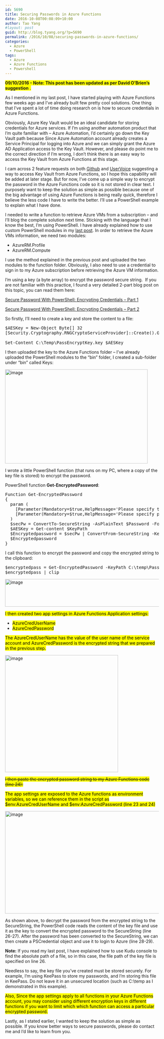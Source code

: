 ```yaml
---
id: 5690
title: Securing Passwords in Azure Functions
date: 2016-10-08T00:08:09+10:00
author: Tao Yang
#layout: post
guid: http://blog.tyang.org/?p=5690
permalink: /2016/10/08/securing-passwords-in-azure-functions/
categories:
  - Azure
  - PowerShell
tags:
  - Azure
  - Azure Functions
  - Powershell
---
```

<span style="background-color: #ffff00;"><strong>09/10/2016 - Note: This post has been updated as per David O’Brien’s suggestion</strong> .</span>

As I mentioned in my last post, I have started playing with Azure Functions few weeks ago and I’ve already built few pretty cool solutions. One thing that I’ve spent a lot of time doing research on is how to secure credentials in Azure Functions.

Obviously, Azure Key Vault would be an ideal candidate for storing credentials for Azure services. If I’m using another automation product that I’m quite familiar with – Azure Automation, I’d certainly go down the Key Vault path because Since Azure Automation account already creates a Service Principal for logging into Azure and we can simply grant the Azure AD Application access to the Key Vault. However, and please do point me to the correct direction if I’m wrong, I don’t think there is an easy way to access the Key Vault from Azure Functions at this stage.

I cam across 2 feature requests on both <a href="https://github.com/Azure/azure-webjobs-sdk/issues/746">Github</a> and <a href="https://feedback.azure.com/forums/355860-azure-functions/suggestions/14634717-add-binding-to-key-vault">UserVoice</a> suggesting a way to access Key Vault from Azure Functions, so I hope this capability will be added at later stage. But for now, I’ve come up a simple way to encrypt the password in the Azure Functions code so it is not stored in clear text. I purposely want to keep the solution as simple as possible because one of the big advantage of using Azure Functions is being really quick, therefore I believe the less code I have to write the better. I’ll use a PowerShell example to explain what I have done.

I needed to write a function to retrieve Azure VMs from a subscription – and I’ll blog the complete solution next time. Sticking with the language that I know the best, I’m using PowerShell. I have already explained how to use custom PowerShell modules in my <a href="http://blog.tyang.org/2016/10/07/using-custom-powershell-modules-in-azure-functions/">last post</a>. In order to retrieve the Azure VMs information, we need two modules:
<ul>
 	<li>AzureRM.Profile</li>
 	<li>AzureRM.Compute</li>
</ul>
I use the method explained in the previous post and uploaded the two modules to the function folder. Obviously, I also need to use a credential to sign in to my Azure subscription before retrieving the Azure VM information.

I’m using a key (a byte array) to encrypt the password secure string.  If you are not familiar with this practice, I found a very detailed 2-part blog post on this topic, you can read them here:

<a href="http://www.adminarsenal.com/admin-arsenal-blog/secure-password-with-powershell-encrypting-credentials-part-1/">Secure Password With PowerShell: Encrypting Credentials – Part 1</a>

<a href="http://www.adminarsenal.com/admin-arsenal-blog/secure-password-with-powershell-encrypting-credentials-part-2/">Secure Password With PowerShell: Encrypting Credentials – Part 2</a>

So firstly, I’ll need to create a key and store the content to a file:
<pre language="PowerShell">$AESKey = New-Object Byte[] 32
[Security.Cryptography.RNGCryptoServiceProvider]::Create().GetBytes($AESKey)

Set-Content C:\Temp\PassEncryptKey.key $AESKey
</pre>
I then uploaded the key to the Azure Functions folder – I’ve already uploaded the PowerShell modules to the “bin” folder, I created a sub-folder under “bin” called Keys:

<a href="http://blog.tyang.org/wp-content/uploads/2016/10/image-8.png"><img style="background-image: none; padding-top: 0px; padding-left: 0px; display: inline; padding-right: 0px; border: 0px;" title="image" src="http://blog.tyang.org/wp-content/uploads/2016/10/image_thumb-8.png" alt="image" width="467" height="307" border="0" /></a>

I wrote a little PowerShell function (that runs on my PC, where a copy of the key file is stored) to encrypt the password.

PowerShell function <strong>Get-EncryptedPassword</strong>:
<pre class="" language="PowerShell">Function Get-EncryptedPassword
{
  param (
    [Parameter(Mandatory=$true,HelpMessage='Please specify the key file path')][ValidateScript({Test-Path $_})][String]$KeyPath,
    [Parameter(Mandatory=$true,HelpMessage='Please specify password in clear text')][ValidateNotNullOrEmpty()][String]$Password
  )
  $secPw = ConvertTo-SecureString -AsPlainText $Password -Force
  $AESKey = Get-content $KeyPath
  $Encryptedpassword = $secPw | ConvertFrom-SecureString -Key $AESKey
  $Encryptedpassword
}
</pre>
<p align="justify">I call this function to encrypt the password and copy the encrypted string to the clipboard:</p>

<pre language="PowerShell">$encryptedpass = Get-EncryptedPassword -KeyPath C:\temp\PassEncryptKey.key -Password "ClearTextPassword"
$encryptedpass | clip</pre>
<a href="http://blog.tyang.org/wp-content/uploads/2016/10/image-9.png"><img style="background-image: none; padding-top: 0px; padding-left: 0px; display: inline; padding-right: 0px; border: 0px;" title="image" src="http://blog.tyang.org/wp-content/uploads/2016/10/image_thumb-9.png" alt="image" width="691" height="90" border="0" /></a>

<span style="color: #000000; background-color: #ffff00;">I then created two app settings in Azure Functions Application settings:</span>
<ul>
 	<li><span style="color: #000000; background-color: #ffff00;">AzureCredUserName</span></li>
 	<li><span style="color: #000000; background-color: #ffff00;">AzureCredPassword</span></li>
</ul>
<span style="color: #000000; background-color: #ffff00;">The AzureCredUserName has the value of the user name of the service account and AzureCredPassword is the encrypted string that we prepared in the previous step.</span>

<a href="http://blog.tyang.org/wp-content/uploads/2016/10/image-17.png"><img style="background-image: none; padding-top: 0px; padding-left: 0px; display: inline; padding-right: 0px; border: 0px;" title="image" src="http://blog.tyang.org/wp-content/uploads/2016/10/image_thumb-17.png" alt="image" width="370" height="382" border="0" /></a>

<span style="text-decoration: line-through;"><span style="background-color: #ffff00;">I then paste the encrypted password string to my Azure Functions code (line 24):</span></span>

<span style="color: #000000; background-color: #ffff00;">The app settings are exposed to the Azure functions as environment variables, so we can reference them in the script as $env:AzureCredUserName and $env:AzureCredPassword (line 23 and 24)</span>

<a href="http://blog.tyang.org/wp-content/uploads/2016/10/image-18.png"><img style="background-image: none; padding-top: 0px; padding-left: 0px; display: inline; padding-right: 0px; border: 0px;" title="image" src="http://blog.tyang.org/wp-content/uploads/2016/10/image_thumb-18.png" alt="image" width="582" height="334" border="0" /></a>

As shown above, to decrypt the password from the encrypted string to the SecureString, the PowerShell code reads the content of the key file and use it as the key to convert the encrypted password to the SecureString (line 26-27). After the password has been converted to the SecureString, we can then create a PSCredential object and use it to login to Azure (line 28-29).

<strong>Note:</strong> If you read my last post, I have explained how to use Kudu console to find the absolute path of a file, so in this case, the file path of the key file is specified on line 26.

Needless to say, the key file you’ve created must be stored securely. For example, I’m using KeePass to store my passwords, and I’m storing this file in KeePass. Do not leave it in an unsecured location (such as C:\temp as I demonstrated in this example).

<span style="color: #000000; background-color: #ffff00;">Also, Since the app settings apply to all functions in your Azure Functions account, you may consider using different encryption keys in different functions if you want to limit which which function can access a particular encrypted password.</span>

Lastly, as I stated earlier, I wanted to keep the solution as simple as possible. If you know better ways to secure passwords, please do contact me and I’d like to learn from you.